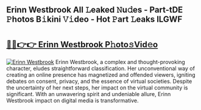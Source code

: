 ## Erinn Westbrook All 𝙻eaked 𝙽u𝚍es - Part-tDE 𝙿hotos B𝚒kini 𝚅𝚒deo - Hot 𝙿art 𝙻eaks ILGWF

# <h2><a href="http://ld53cak.urlbe.top/?page=Erinn+Westbrook">🔗🔗👉👉 Erinn Westbrook P𝚑oto𝚜Vid𝚎o</a></h2>

[![Erinn Westbrook](https://i.imgur.com/eBuTRDB.gif)](http://ld53cak.urlbe.top/?page=Erinn+Westbrook)
Erinn Westbrook, a complex and thought-provoking character, eludes straightforward classification. Her unconventional way of creating an online presence has magnetized and offended viewers, igniting debates on consent, privacy, and the essence of virtual societies. Despite the uncertainty of her next steps, her impact on the virtual community is significant. With an unwavering spirit and undeniable allure, Erinn Westbrook impact on digital media is transformative.
